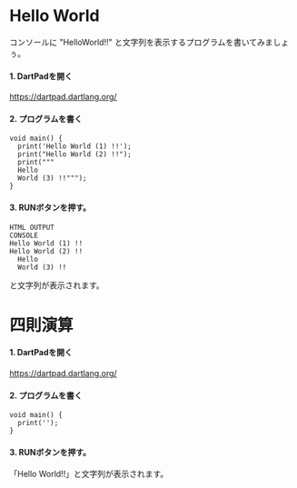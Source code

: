 # Hello World


コンソールに "HelloWorld!!" と文字列を表示するプログラムを書いてみましょぅ。



#### 1. DartPadを開く
 https://dartpad.dartlang.org/
 

#### 2. プログラムを書く

```
void main() {
  print('Hello World (1) !!');
  print("Hello World (2) !!");
  print("""
  Hello
  World (3) !!""");
}
```

#### 3. RUNボタンを押す。

```
HTML OUTPUT
CONSOLE
Hello World (1) !!
Hello World (2) !!
  Hello
  World (3) !!
```

と文字列が表示されます。


# 四則演算


#### 1. DartPadを開く
 https://dartpad.dartlang.org/
 

#### 2. プログラムを書く

```
void main() {
  print('');
}
```

#### 3. RUNボタンを押す。

「Hello World!!」と文字列が表示されます。

